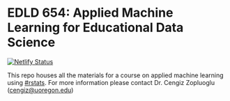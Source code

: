 # EDLD 654: Applied Machine Learning for Educational Data Science

[![Netlify Status](https://api.netlify.com/api/v1/badges/f6ce6c4b-fe9d-474f-9c9b-940706d4c454/deploy-status)](https://app.netlify.com/sites/ml-21/deploys)

This repo houses all the materials for a course on applied machine learning using [#rstats](https://twitter.com/hashtag/rstats). For more information please contact Dr. Cengiz Zopluoglu (cengiz@uoregon.edu)
